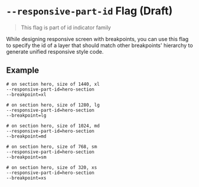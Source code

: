 # `--responsive-part-id` Flag (Draft)

> This flag is part of id indicator family

While designing responsive screen with breakpoints, you can use this flag to specify the id of a layer that should match other breakpoints' hierarchy to generate unified responsive style code.

## Example

```
# on section hero, size of 1440, xl
--responsive-part-id=hero-section
--breakpoint=xl

# on section hero, size of 1280, lg
--responsive-part-id=hero-section
--breakpoint=lg

# on section hero, size of 1024, md
--responsive-part-id=hero-section
--breakpoint=md

# on section hero, size of 768, sm
--responsive-part-id=hero-section
--breakpoint=sm

# on section hero, size of 320, xs
--responsive-part-id=hero-section
--breakpoint=xs
```
